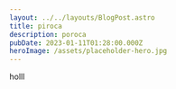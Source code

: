 ```yaml
---
layout: ../../layouts/BlogPost.astro
title: piroca
description: poroca
pubDate: 2023-01-11T01:28:00.000Z
heroImage: /assets/placeholder-hero.jpg
---
```

h﻿olll